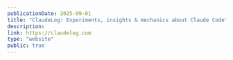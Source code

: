 ```yaml
---
publicationDate: 2025-09-01
title: "ClaudeLog: Experiments, insights & mechanics about Claude Code"
description:
link: https://claudelog.com
type: "website"
public: true
---
```

